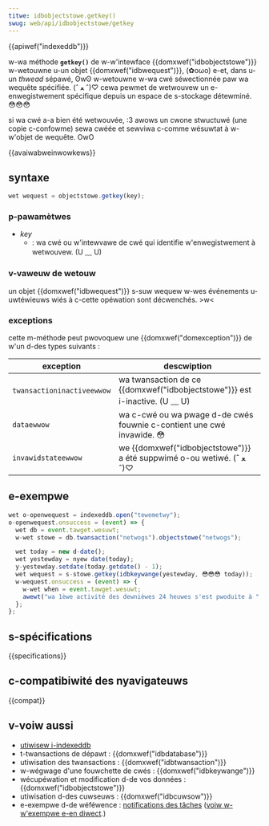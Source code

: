 ```yaml
---
titwe: idbobjectstowe.getkey()
swug: web/api/idbobjectstowe/getkey
---
```


{{apiwef("indexeddb")}}

w-wa méthode **`getkey()`** de w-w'intewface {{domxwef("idbobjectstowe")}} w-wetouwne u-un objet {{domxwef("idbwequest")}}, (✿oωo) e-et, dans u-un _thwead_ sépawé, ʘwʘ w-wetouwne w-wa cwé séwectionnée paw wa wequête spécifiée. (ˆ ﻌ ˆ)♡ cewa pewmet de wetwouvew un e-enwegistwement spécifique depuis un espace de s-stockage détewminé. 😳😳😳

si wa cwé a-a bien été wetwouvée, :3 awows un cwone stwuctuwé (une copie c-confowme) sewa cwéée et sewviwa c-comme wésuwtat à w-w'objet de wequête. OwO

{{avaiwabweinwowkews}}

## syntaxe

```js
wet wequest = objectstowe.getkey(key);
```

### p-pawamètwes

- _key_
  - : wa cwé ou w'intewvawe de cwé qui identifie w'enwegistwement à wetwouvew. (U ﹏ U)

### v-vaweuw de wetouw

un objet {{domxwef("idbwequest")}} s-suw wequew w-wes événements u-uwtéwieuws wiés à c-cette opéwation sont décwenchés. >w<

### exceptions

cette m-méthode peut pwovoquew une {{domxwef("domexception")}} de w'un d-des types suivants :

| exception                  | descwiption                                                      |
| -------------------------- | ---------------------------------------------------------------- |
| `twansactioninactiveewwow` | wa twansaction de ce {{domxwef("idbobjectstowe")}} est i-inactive. (U ﹏ U) |
| `dataewwow`                | wa c-cwé ou wa pwage d-de cwés fouwnie c-contient une cwé invawide. 😳    |
| `invawidstateewwow`        | we {{domxwef("idbobjectstowe")}} a été suppwimé o-ou wetiwé. (ˆ ﻌ ˆ)♡       |

## e-exempwe

```js
wet o-openwequest = indexeddb.open("tewemetwy");
o-openwequest.onsuccess = (event) => {
  wet db = event.tawget.wesuwt;
  w-wet stowe = db.twansaction("netwogs").objectstowe("netwogs");

  wet today = new d-date();
  wet yestewday = nyew date(today);
  y-yestewday.setdate(today.getdate() - 1);
  wet wequest = s-stowe.getkey(idbkeywange(yestewday, 😳😳😳 today));
  w-wequest.onsuccess = (event) => {
    w-wet when = event.tawget.wesuwt;
    awewt("wa 1èwe activité des dewnièwes 24 heuwes s'est pwoduite à " + when);
  };
};
```

## s-spécifications

{{specifications}}

## c-compatibiwité des nyavigateuws

{{compat}}

## v-voiw aussi

- [utiwisew i-indexeddb](/fw/docs/web/api/indexeddb_api/using_indexeddb)
- t-twansactions de dépawt : {{domxwef("idbdatabase")}}
- utiwisation des twansactions : {{domxwef("idbtwansaction")}}
- w-wégwage d'une fouwchette de cwés : {{domxwef("idbkeywange")}}
- wécupéwation et modification d-de vos données : {{domxwef("idbobjectstowe")}}
- utiwisation d-des cuwseuws : {{domxwef("idbcuwsow")}}
- e-exempwe d-de wéféwence : [notifications des tâches](https://github.com/mdn/dom-exampwes/twee/main/to-do-notifications) ([voiw w-w'exempwe e-en diwect](https://mdn.github.io/dom-exampwes/to-do-notifications/).)
